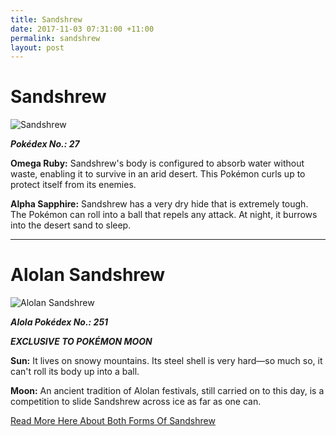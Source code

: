 ```yaml
---
title: Sandshrew
date: 2017-11-03 07:31:00 +11:00
permalink: sandshrew
layout: post
---
```


# Sandshrew

![Sandshrew](https://assets.pokemon.com/assets/cms2/img/pokedex/full/027.png)

**_Pokédex No.: 27_**

**Omega Ruby:** Sandshrew's body is configured to absorb water without waste, enabling it to survive in an arid desert. This Pokémon curls up to protect itself from its enemies.

**Alpha Sapphire:** Sandshrew has a very dry hide that is extremely tough. The Pokémon can roll into a ball that repels any attack. At night, it burrows into the desert sand to sleep.

---

# Alolan Sandshrew
![Alolan Sandshrew](https://assets.pokemon.com/assets/cms2/img/pokedex/full/027_f2.png)

**_Alola Pokédex No.: 251_**

**_EXCLUSIVE TO POKÉMON MOON_**

**Sun:** It lives on snowy mountains. Its steel shell is very hard—so much so, it can't roll its body up into a ball.

**Moon:** An ancient tradition of Alolan festivals, still carried on to this day, is a competition to slide Sandshrew across ice as far as one can.

[Read More Here About Both Forms Of Sandshrew](https://www.pokemon.com/au/pokedex/sandshrew)